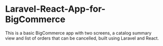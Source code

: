 # Laravel-React-App-for-BigCommerce
This is a basic BigCommerce app with two screens, a catalog summary view and list of orders that can be cancelled, built using Laravel and React.
